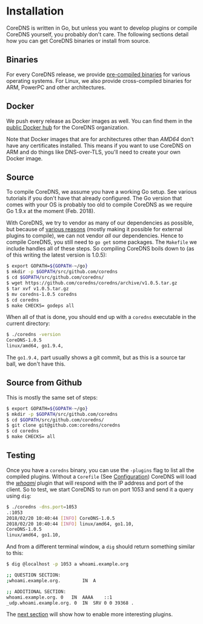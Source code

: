 # Installation

CoreDNS is written in Go, but unless you want to develop plugins or compile CoreDNS yourself, you
probably don't care. The following sections detail how you can get CoreDNS binaries or install from source.

## Binaries

For every CoreDNS release, we provide [pre-compiled
binaries](https://github.com/coredns/coredns/releases/latest) for various operating systems. For
Linux, we also provide cross-compiled binaries for ARM, PowerPC and other architectures.

## Docker

We push every release as Docker images as well. You can find them in the [public Docker
hub](https://hub.docker.com/r/coredns/coredns/) for the CoreDNS organization.

Note that Docker images that are for architectures other than *AMD64* don't have any certificates
installed. This means if you want to use CoreDNS on ARM and do things like DNS-over-TLS, you'll need
to create your own Docker image.

## Source

To compile CoreDNS, we assume you have a working Go setup. See various tutorials if you don't have
that already configured. The Go version that comes with your OS is probably too old to compile
CoreDNS as we require Go 1.9.x at the moment (Feb. 2018).

With CoreDNS, we try to vendor as many of our dependencies as possible, but because of [various
reasons](https://github.com/coredns/coredns/issues/1523) (mostly making it
possible for external plugins to compile), we can not vendor *all* our dependencies. Hence to compile
CoreDNS, you still need to `go get` some packages. The `Makefile` we include handles all of these
steps. So compiling CoreDNS boils down to (as of this writing the latest version is 1.0.5):

~~~ sh
$ export GOPATH=${GOPATH-~/go}
$ mkdir -p $GOPATH/src/github.com/coredns
$ cd $GOPATH/src/github.com/coredns/
$ wget https://github.com/coredns/coredns/archive/v1.0.5.tar.gz
$ tar xvf v1.0.5.tar.gz
$ mv coredns-1.0.5 coredns
$ cd coredns
$ make CHECKS= godeps all
~~~

When all of that is done, you should end up with a `coredns` executable in the current directory:
~~~ sh
$ ./coredns -version
CoreDNS-1.0.5
linux/amd64, go1.9.4,
~~~
The `go1.9.4,` part usually shows a git commit, but as this is a source tar ball, we don't have
this.

## Source from Github

This is mostly the same set of steps:

~~~ sh
$ export GOPATH=${GOPATH-~/go}
$ mkdir -p $GOPATH/src/github.com/coredns
$ cd $GOPATH/src/github.com/coredns/
$ git clone git@github.com:coredns/coredns
$ cd coredns
$ make CHECKS= all
~~~

## Testing

Once you have a `coredns` binary, you can use the `-plugins` flag to list all the compiled plugins.
Without a `Corefile` (See [Configuration](#configuration)) CoreDNS will load the
[*whoami*](/plugins/whoami) plugin that will respond with the IP address and port of the client. So to
test, we start CoreDNS to run on port 1053 and send it a query using `dig`:

~~~ sh
$ ./coredns -dns.port=1053
.:1053
2018/02/20 10:40:44 [INFO] CoreDNS-1.0.5
2018/02/20 10:40:44 [INFO] linux/amd64, go1.10,
CoreDNS-1.0.5
linux/amd64, go1.10,
~~~

And from a different terminal window, a `dig` should return something similar to this:

~~~ sh
$ dig @localhost -p 1053 a whoami.example.org

;; QUESTION SECTION:
;whoami.example.org.		IN	A

;; ADDITIONAL SECTION:
whoami.example.org.	0	IN	AAAA	::1
_udp.whoami.example.org. 0	IN	SRV	0 0 39368 .
~~~

The [next section](#configuration) will show how to enable more interesting plugins.
